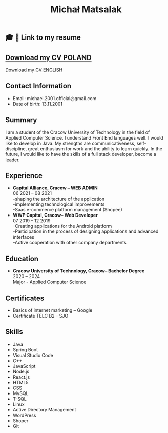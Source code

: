 <!DOCTYPE html>
<html lang="en">
<head>
  <meta charset="UTF-8">
  <meta name="viewport" content="width=device-width, initial-scale=1.0">
  <link rel="stylesheet" href="style.css">
</head>
<body>
  <header>
    <h1>Michał Matsalak</h1>
  </header>
  <main>
    <section>
      
  <h2> 🎓 📝 Link to my resume<h2/>
  <a href="[https://drive.google.com/file/d/1SPAWmM0TMQu50jffMingnloExmQCEcL8/view?usp=sharing](https://docs.google.com/document/d/1FQPc1cLNUh-jRentfoJW5QGkeEr2fQANoLG4vshthfU/edit?usp=sharing)" class="btn-theme btn-theme-md btn-default-bg text-uppercase">
  Download my CV POLAND</a>
    </section>
    <section>
  <a href="[https://drive.google.com/file/d/1SPAWmM0TMQu50jffMingnloExmQCEcL8/view?usp=sharing](https://docs.google.com/document/d/1tyIDiqO-EllXk9RdLua85ppMAxIrjJNZU1jVL8wC8gY/edit?usp=sharing)" class="btn-theme btn-theme-md btn-default-bg text-uppercase">
  Download my CV ENGLISH</a>
</br>
    </section>
    <section>
      <h2>Contact Information</h2>
      <ul>
        <li>Email: michael.2001.official@gmail.com</li>
        <li>Date of birth: 13.11.2001</li>
      </ul>
    </section>
    <section>
      <h2>Summary</h2>
      <p>I am a student of the Cracow University of Technology in the field of Applied Computer Science. I understand Front End languages well. I would like to develop in Java. My strengths are communicativeness, self-discipline, great enthusiasm for work and the ability to learn quickly. In the future, I would like to have the skills of a full stack developer, become a leader.</p>
    </section>
    <section>
      <h2>Experience</h2>
      <ul>
        <li><strong>Capital Alliance, Cracow – WEB ADMIN</strong><br>
          06 2021 – 08 2021<br>
          -shaping the architecture of the application<br>
          -implementing technological improvements<br>
          -Saas e-commerce platform management (Shopee)</li>
        <li><strong>WWP Capital, Cracow– Web Developer</strong><br>
          07 2019 – 12 2019<br>
          -Creating applications for the Android platform<br>
          -Participation in the process of designing applications and advanced interfaces<br>
          -Active cooperation with other company departments</li>
      </ul>
    </section>
    <section>
      <h2>Education</h2>
      <ul>
        <li><strong>Cracow University of Technology, Cracow– Bachelor Degree</strong><br>
          2020 – 2024<br>
          Major - Applied Computer Science</li>
      </ul>
    </section>
    <section>
      <h2>Certificates</h2>
      <ul>
        <li>Basics of internet marketing – Google</li>
        <li>Certificate TELC B2 – SJO</li>
      </ul>
    </section>
    <section>
      <h2>Skills</h2>
      <ul>
        <li>Java</li>
        <li>Spring Boot</li>
        <li>Visual Studio Code</li>
        <li>C++</li>
        <li>JavaScript</li>
        <li>Node.js</li>
        <li>React.js</li>
        <li>HTML5</li>
        <li>CSS</li>
        <li>MySQL</li>
        <li>T-SQL</li>
        <li>Linux</li>
        <li>Active Directory Management</li>
        <li>WordPress</li>
        <li>Shoper</li>
        <li>Git</li>
      </
